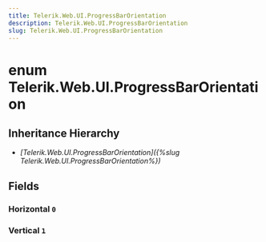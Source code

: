 ```yaml
---
title: Telerik.Web.UI.ProgressBarOrientation
description: Telerik.Web.UI.ProgressBarOrientation
slug: Telerik.Web.UI.ProgressBarOrientation
---
```


# enum Telerik.Web.UI.ProgressBarOrientation

## Inheritance Hierarchy

* *[Telerik.Web.UI.ProgressBarOrientation]({%slug Telerik.Web.UI.ProgressBarOrientation%})*

## Fields

### Horizontal `0`

### Vertical `1`


